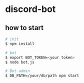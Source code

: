 # discord-bot
## how to start
```bash
# init
$ npm install

# bot
$ export BOT_TOKEN=<your token>
$ node bot.js

# Bot admin
$ DB_PATH=/your/db/path npm start
```
